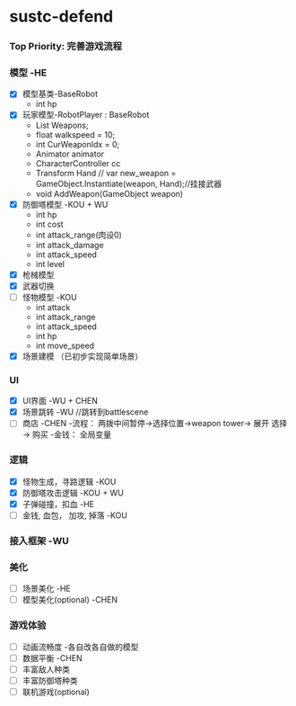 # sustc-defend

### Top Priority:  完善游戏流程

### 模型 -HE
 - [x] 模型基类-BaseRobot
      - int hp
 - [x] 玩家模型-RobotPlayer : BaseRobot
      - List<WeaponBsdr> Weapons;
      - float walkspeed = 10;
      - int CurWeaponIdx = 0;
      - Animator animator
      - CharacterController cc
      - Transform Hand // var new_weapon = GameObject.Instantiate(weapon, Hand);//挂接武器
      - void AddWeapon(GameObject weapon)
 - [x] 防御塔模型 -KOU + WU
      - int hp
      - int cost
      - int attack_range(肉设0)
      - int attack_damage
      - int attack_speed
      - int level
 - [x] 枪械模型 
 - [x] 武器切换
 - [ ] 怪物模型 -KOU
      - int attack
      - int attack_range
      - int attack_speed
      - int hp
      - int move_speed
 - [x] 场景建模  （已初步实现简单场景）
 
### UI
- [x] UI界面 -WU + CHEN
- [x] 场景跳转 -WU  //跳转到battlescene
- [ ] 商店 -CHEN
    -流程： 两拨中间暂停->选择位置->weapon tower-> 展开 选择 -> 购买 
    -金钱： 全局变量

### 逻辑
- [x] 怪物生成，寻路逻辑 -KOU
- [x] 防御塔攻击逻辑 -KOU + WU
- [x] 子弹碰撞，扣血 -HE
- [ ] 金钱, 血包， 加攻, 掉落 -KOU

### 接入框架 -WU


### 美化
- [ ] 场景美化 -HE
- [ ] 模型美化(optional) -CHEN

### 游戏体验
- [ ] 动画流畅度 -各自改各自做的模型
- [ ] 数据平衡 -CHEN
- [ ] 丰富敌人种类
- [ ] 丰富防御塔种类
- [ ] 联机游戏(optional)
